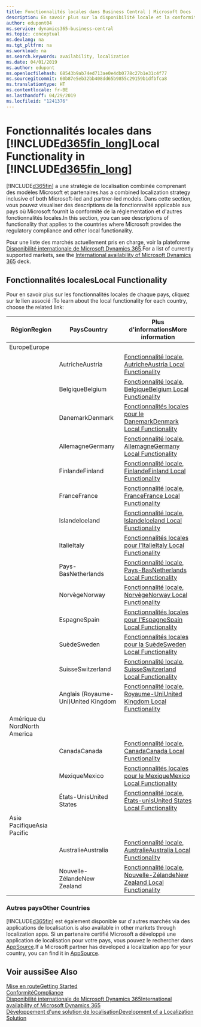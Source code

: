 ```yaml
---
title: Fonctionnalités locales dans Business Central | Microsoft Docs
description: En savoir plus sur la disponibilité locale et la conformité de la réglementation de Dynamics 365 Business Central.
author: edupont04
ms.service: dynamics365-business-central
ms.topic: conceptual
ms.devlang: na
ms.tgt_pltfrm: na
ms.workload: na
ms.search.keywords: availability, localization
ms.date: 04/01/2019
ms.author: edupont
ms.openlocfilehash: 68543b9ab74ed713ae0e4db0778c27b1e31c4f77
ms.sourcegitcommit: 60b87e5eb32bb408dd65b9855c29159b1dfbfca8
ms.translationtype: HT
ms.contentlocale: fr-BE
ms.lasthandoff: 04/29/2019
ms.locfileid: "1241376"
---
```

# <a name="local-functionality-in-included365finlongincludesd365finlongmdmd"></a><span data-ttu-id="8252d-103">Fonctionnalités locales dans [!INCLUDE[d365fin_long](includes/d365fin_long_md.md)]</span><span class="sxs-lookup"><span data-stu-id="8252d-103">Local Functionality in [!INCLUDE[d365fin_long](includes/d365fin_long_md.md)]</span></span>
[!INCLUDE[d365fin](includes/d365fin_md.md)] <span data-ttu-id="8252d-104">a une stratégie de localisation combinée comprenant des modèles Microsoft et partenaires.</span><span class="sxs-lookup"><span data-stu-id="8252d-104">has a combined localization strategy inclusive of both Microsoft-led and partner-led models.</span></span> <span data-ttu-id="8252d-105">Dans cette section, vous pouvez visualiser des descriptions de la fonctionnalité applicable aux pays où Microsoft fournit la conformité de la réglementation et d'autres fonctionnalités locales.</span><span class="sxs-lookup"><span data-stu-id="8252d-105">In this section, you can see descriptions of functionality that applies to the countries where Microsoft provides the regulatory compliance and other local functionality.</span></span>  

<span data-ttu-id="8252d-106">Pour une liste des marchés actuellement pris en charge, voir la plateforme [Disponibilité internationale de Microsoft Dynamics 365](https://docs.microsoft.com/en-us/dynamics365/get-started/availability).</span><span class="sxs-lookup"><span data-stu-id="8252d-106">For a list of currently supported markets, see the [International availability of Microsoft Dynamics 365](https://docs.microsoft.com/en-us/dynamics365/get-started/availability) deck.</span></span>  

## <a name="local-functionality"></a><span data-ttu-id="8252d-107">Fonctionnalités locales</span><span class="sxs-lookup"><span data-stu-id="8252d-107">Local Functionality</span></span>
<span data-ttu-id="8252d-108">Pour en savoir plus sur les fonctionnalités locales de chaque pays, cliquez sur le lien associé :</span><span class="sxs-lookup"><span data-stu-id="8252d-108">To learn about the local functionality for each country, choose the related link:</span></span>

| <span data-ttu-id="8252d-109">Région</span><span class="sxs-lookup"><span data-stu-id="8252d-109">Region</span></span> | <span data-ttu-id="8252d-110">Pays</span><span class="sxs-lookup"><span data-stu-id="8252d-110">Country</span></span> | <span data-ttu-id="8252d-111">Plus d'informations</span><span class="sxs-lookup"><span data-stu-id="8252d-111">More information</span></span> |
| --- | --- |--- |
| <span data-ttu-id="8252d-112">Europe</span><span class="sxs-lookup"><span data-stu-id="8252d-112">Europe</span></span> |  | |
|        | <span data-ttu-id="8252d-113">Autriche</span><span class="sxs-lookup"><span data-stu-id="8252d-113">Austria</span></span> | [<span data-ttu-id="8252d-114">Fonctionnalité locale, Autriche</span><span class="sxs-lookup"><span data-stu-id="8252d-114">Austria Local Functionality</span></span>](localfunctionality/austria/austria-local-functionality.md) |
|        | <span data-ttu-id="8252d-115">Belgique</span><span class="sxs-lookup"><span data-stu-id="8252d-115">Belgium</span></span> |  [<span data-ttu-id="8252d-116">Fonctionnalité locale, Belgique</span><span class="sxs-lookup"><span data-stu-id="8252d-116">Belgium Local Functionality</span></span>](localfunctionality/belgium/belgium-local-functionality.md) |
|        | <span data-ttu-id="8252d-117">Danemark</span><span class="sxs-lookup"><span data-stu-id="8252d-117">Denmark</span></span> | [<span data-ttu-id="8252d-118">Fonctionnalités locales pour le Danemark</span><span class="sxs-lookup"><span data-stu-id="8252d-118">Denmark Local Functionality</span></span>](localfunctionality/denmark/denmark-local-functionality.md) |
|        | <span data-ttu-id="8252d-119">Allemagne</span><span class="sxs-lookup"><span data-stu-id="8252d-119">Germany</span></span> | [<span data-ttu-id="8252d-120">Fonctionnalité locale, Allemagne</span><span class="sxs-lookup"><span data-stu-id="8252d-120">Germany Local Functionality</span></span>](localfunctionality/germany/germany-local-functionality.md) |
|        | <span data-ttu-id="8252d-121">Finlande</span><span class="sxs-lookup"><span data-stu-id="8252d-121">Finland</span></span> | [<span data-ttu-id="8252d-122">Fonctionnalité locale, Finlande</span><span class="sxs-lookup"><span data-stu-id="8252d-122">Finland Local Functionality</span></span>](localfunctionality/finland/finland-local-functionality.md) |
|        | <span data-ttu-id="8252d-123">France</span><span class="sxs-lookup"><span data-stu-id="8252d-123">France</span></span> | [<span data-ttu-id="8252d-124">Fonctionnalité locale, France</span><span class="sxs-lookup"><span data-stu-id="8252d-124">France Local Functionality</span></span>](localfunctionality/france/france-local-functionality.md) |
|        | <span data-ttu-id="8252d-125">Islande</span><span class="sxs-lookup"><span data-stu-id="8252d-125">Iceland</span></span> | [<span data-ttu-id="8252d-126">Fonctionnalité locale, Islande</span><span class="sxs-lookup"><span data-stu-id="8252d-126">Iceland Local Functionality</span></span>](localfunctionality/iceland/iceland-local-functionality.md) |
|        | <span data-ttu-id="8252d-127">Italie</span><span class="sxs-lookup"><span data-stu-id="8252d-127">Italy</span></span> | [<span data-ttu-id="8252d-128">Fonctionnalités locales pour l'Italie</span><span class="sxs-lookup"><span data-stu-id="8252d-128">Italy Local Functionality</span></span>](localfunctionality/italy/italy-local-functionality.md) |
|        | <span data-ttu-id="8252d-129">Pays-Bas</span><span class="sxs-lookup"><span data-stu-id="8252d-129">Netherlands</span></span> | [<span data-ttu-id="8252d-130">Fonctionnalité locale, Pays-Bas</span><span class="sxs-lookup"><span data-stu-id="8252d-130">Netherlands Local Functionality</span></span>](localfunctionality/netherlands/netherlands-local-functionality.md) |
|        | <span data-ttu-id="8252d-131">Norvège</span><span class="sxs-lookup"><span data-stu-id="8252d-131">Norway</span></span> | [<span data-ttu-id="8252d-132">Fonctionnalité locale, Norvège</span><span class="sxs-lookup"><span data-stu-id="8252d-132">Norway Local Functionality</span></span>](localfunctionality/norway/norway-local-functionality.md) |
|        | <span data-ttu-id="8252d-133">Espagne</span><span class="sxs-lookup"><span data-stu-id="8252d-133">Spain</span></span> | [<span data-ttu-id="8252d-134">Fonctionnalités locales pour l'Espagne</span><span class="sxs-lookup"><span data-stu-id="8252d-134">Spain Local Functionality</span></span>](localfunctionality/spain/spain-local-functionality.md) |
|        | <span data-ttu-id="8252d-135">Suède</span><span class="sxs-lookup"><span data-stu-id="8252d-135">Sweden</span></span> | [<span data-ttu-id="8252d-136">Fonctionnalités locales pour la Suède</span><span class="sxs-lookup"><span data-stu-id="8252d-136">Sweden Local Functionality</span></span>](localfunctionality/sweden/sweden-local-functionality.md) |
|        | <span data-ttu-id="8252d-137">Suisse</span><span class="sxs-lookup"><span data-stu-id="8252d-137">Switzerland</span></span> | [<span data-ttu-id="8252d-138">Fonctionnalité locale, Suisse</span><span class="sxs-lookup"><span data-stu-id="8252d-138">Switzerland Local Functionality</span></span>](localfunctionality/switzerland/switzerland-local-functionality.md) |
|        | <span data-ttu-id="8252d-139">Anglais (Royaume-Uni)</span><span class="sxs-lookup"><span data-stu-id="8252d-139">United Kingdom</span></span> | [<span data-ttu-id="8252d-140">Fonctionnalité locale, Royaume-Uni</span><span class="sxs-lookup"><span data-stu-id="8252d-140">United Kingdom Local Functionality</span></span>](localfunctionality/unitedkingdom/united-kingdom-local-functionality.md) |
| <span data-ttu-id="8252d-141">Amérique du Nord</span><span class="sxs-lookup"><span data-stu-id="8252d-141">North America</span></span> |       |  |
|        | <span data-ttu-id="8252d-142">Canada</span><span class="sxs-lookup"><span data-stu-id="8252d-142">Canada</span></span>|[<span data-ttu-id="8252d-143">Fonctionnalité locale, Canada</span><span class="sxs-lookup"><span data-stu-id="8252d-143">Canada Local Functionality</span></span>](localfunctionality/canada/canada-local-functionality.md) |
|        | <span data-ttu-id="8252d-144">Mexique</span><span class="sxs-lookup"><span data-stu-id="8252d-144">Mexico</span></span> | [<span data-ttu-id="8252d-145">Fonctionnalités locales pour le Mexique</span><span class="sxs-lookup"><span data-stu-id="8252d-145">Mexico Local Functionality</span></span>](localfunctionality/mexico/mexico-local-functionality.md) |
|        | <span data-ttu-id="8252d-146">États-Unis</span><span class="sxs-lookup"><span data-stu-id="8252d-146">United States</span></span>|[<span data-ttu-id="8252d-147">Fonctionnalité locale, États-unis</span><span class="sxs-lookup"><span data-stu-id="8252d-147">United States Local Functionality</span></span>](localfunctionality/unitedstates/united-states-local-functionality.md) |
| <span data-ttu-id="8252d-148">Asie Pacifique</span><span class="sxs-lookup"><span data-stu-id="8252d-148">Asia Pacific</span></span> |       |  |
|        | <span data-ttu-id="8252d-149">Australie</span><span class="sxs-lookup"><span data-stu-id="8252d-149">Australia</span></span> | [<span data-ttu-id="8252d-150">Fonctionnalité locale, Australie</span><span class="sxs-lookup"><span data-stu-id="8252d-150">Australia Local Functionality</span></span>](localfunctionality/australia/australia-local-functionality.md) |
|        | <span data-ttu-id="8252d-151">Nouvelle-Zélande</span><span class="sxs-lookup"><span data-stu-id="8252d-151">New Zealand</span></span> | [<span data-ttu-id="8252d-152">Fonctionnalité locale, Nouvelle-Zélande</span><span class="sxs-lookup"><span data-stu-id="8252d-152">New Zealand Local Functionality</span></span>](localfunctionality/newzealand/new-zealand-local-functionality.md) |

### <a name="other-countries"></a><span data-ttu-id="8252d-153">Autres pays</span><span class="sxs-lookup"><span data-stu-id="8252d-153">Other Countries</span></span>
[!INCLUDE[d365fin](includes/d365fin_md.md)] <span data-ttu-id="8252d-154">est également disponible sur d'autres marchés via des applications de localisation.</span><span class="sxs-lookup"><span data-stu-id="8252d-154">is also available in other markets through localization apps.</span></span> <span data-ttu-id="8252d-155">Si un partenaire certifié Microsoft a développé une application de localisation pour votre pays, vous pouvez le rechercher dans [AppSource](https://appsource.microsoft.com/en-us/product/dynamics-365-business-central/).</span><span class="sxs-lookup"><span data-stu-id="8252d-155">If a Microsoft partner has developed a localization app for your country, you can find it in [AppSource](https://appsource.microsoft.com/en-us/product/dynamics-365-business-central/).</span></span>

## <a name="see-also"></a><span data-ttu-id="8252d-156">Voir aussi</span><span class="sxs-lookup"><span data-stu-id="8252d-156">See Also</span></span>
[<span data-ttu-id="8252d-157">Mise en route</span><span class="sxs-lookup"><span data-stu-id="8252d-157">Getting Started</span></span>](product-get-started.md)  
[<span data-ttu-id="8252d-158">Conformité</span><span class="sxs-lookup"><span data-stu-id="8252d-158">Compliance</span></span>](compliance/compliance-overview.md)  
[<span data-ttu-id="8252d-159">Disponibilité internationale de Microsoft Dynamics 365</span><span class="sxs-lookup"><span data-stu-id="8252d-159">International availability of Microsoft Dynamics 365</span></span>](https://docs.microsoft.com/en-us/dynamics365/get-started/availability)  
[<span data-ttu-id="8252d-160">Développement d'une solution de localisation</span><span class="sxs-lookup"><span data-stu-id="8252d-160">Development of a Localization Solution</span></span>](/dynamics365/business-central/dev-itpro/developer/readiness/readiness-develop-localization)  
